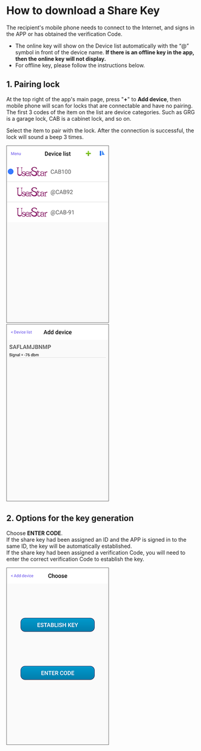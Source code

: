 # How to download a Share Key

The recipient's mobile phone needs to connect to the Internet, and signs in the APP or has obtained the verification Code.

* The online key will show on the Device list automatically with the “@” symbol in front of the device name. **If there is an offline key in the app, then the online key will not display.**
* For offline key, please follow the instructions below.

## 1. Pairing lock <a id="pairing-lock"></a>

At the top right of the app's main page, press "**+**" to **Add device**, then mobile phone will scan for locks that are connectable and have no pairing. The first 3 codes of the item on the list are device categories. Such as GRG is a garage lock, CAB is a cabinet lock, and so on.

Select the item to pair with the lock. After the connection is successful, the lock will sound a beep 3 times.

![](../.gitbook/assets/screenshot_2019-11-15-16-50-36-686_com.userstar.phonekey.png) ![](../.gitbook/assets/screenshot_2019-11-15-16-54-44-098_com.userstar.phonekey.png)

## 2. Options for the key generation <a id="options-for-the-key-generation"></a>

Choose **ENTER CODE**.  
If the share key had been assigned an ID and the APP is signed in to the same ID, the key will be automatically established.  
If the share key had been assigned a verification Code, you will need to enter the correct verification Code to establish the key.

![](../.gitbook/assets/screenshot_2019-11-15-17-30-05-770_com.userstar.phonekey.png)

